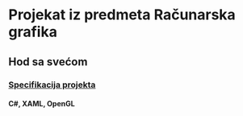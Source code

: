 # Projekat iz predmeta Računarska grafika
## Hod sa svećom
### [Specifikacija projekta](https://github.com/ivanabrkic/RacunarskaGrafikaProjekat/blob/master/RG%20Projektni%20zadatak%2014.2.pdf)
#### C#, XAML, OpenGL
